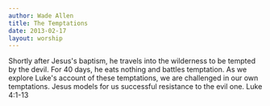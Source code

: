 ```yaml
--- 
author: Wade Allen 
title: The Temptations 
date: 2013-02-17 
layout: worship 
---
```


Shortly after Jesus's baptism, he travels into the wilderness to be tempted by the devil. For 40 days, he eats nothing and battles temptation. As we explore Luke's account of these temptations, we are challenged in our own temptations. Jesus models for us successful resistance to the evil one. Luke 4:1-13